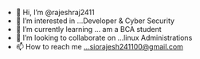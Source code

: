 - 👋 Hi, I’m @rajeshraj2411
- 👀 I’m interested in ...Developer & Cyber Security
- 🌱 I’m currently learning ... am a BCA student
- 💞️ I’m looking to collaborate on ...linux Administrations
- 📫 How to reach me ...siorajesh241100@gmail.com

<!---
rajeshraj2411/rajeshraj2411 is a ✨ special ✨ repository because its `README.md` (this file) appears on your GitHub profile.
You can click the Preview link to take a look at your changes.
--->
